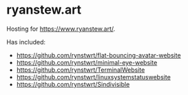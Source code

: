 # ryanstew.art
Hosting for https://www.ryanstew.art/.

Has included:
- https://github.com/rynstwrt/flat-bouncing-avatar-website
- https://github.com/rynstwrt/minimal-eye-website
- https://github.com/rynstwrt/TerminalWebsite
- https://github.com/rynstwrt/linuxsystemstatuswebsite
- https://github.com/rynstwrt/Sindivisible
